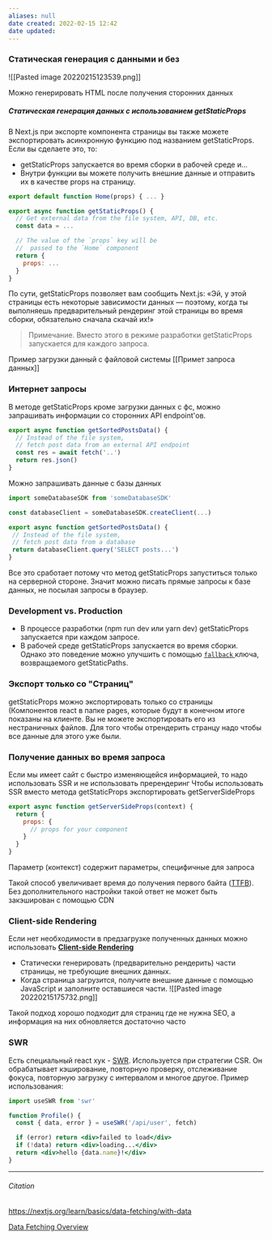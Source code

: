 ```yaml
---
aliases: null
date created: 2022-02-15 12:42
date updated:
---
```


### Статическая генерация с данными и без
![[Pasted image 20220215123539.png]]

Можно генерировать HTML после получения сторонних данных

##### Статическая генерация данных с использованием getStaticProps
В Next.js при экспорте компонента страницы вы также можете экспортировать асинхронную функцию под названием getStaticProps. Если вы сделаете это, то:
- getStaticProps запускается во время сборки в рабочей среде и…
- Внутри функции вы можете получить внешние данные и отправить их в качестве props на страницу.

```js
export default function Home(props) { ... }

export async function getStaticProps() {
  // Get external data from the file system, API, DB, etc.
  const data = ...

  // The value of the `props` key will be
  //  passed to the `Home` component
  return {
    props: ...
  }
}
```

По сути, getStaticProps позволяет вам сообщить Next.js: «Эй, у этой страницы есть некоторые зависимости данных — поэтому, когда ты выполняешь предварительный рендеринг этой страницы во время сборки, обязательно сначала скачай их!»

>Примечание. Вместо этого в режиме разработки getStaticProps запускается для каждого запроса.

Пример загрузки данный с файловой системы [[Примет запроса данных]]

### Интернет запросы
В методе getStaticProps кроме загрузки данных с фс, можно запрашивать информации со сторонних  API endpoint'ов.

```js
export async function getSortedPostsData() {
  // Instead of the file system,
  // fetch post data from an external API endpoint
  const res = await fetch('..')
  return res.json()
}
```

 Можно запрашивать данные с базы данных

 ```jsx
import someDatabaseSDK from 'someDatabaseSDK'

const databaseClient = someDatabaseSDK.createClient(...)

export async function getSortedPostsData() {
  // Instead of the file system,
  // fetch post data from a database
  return databaseClient.query('SELECT posts...')
}
```

Все это сработает потому что метод getStaticProps запуститься только на серверной стороне. Значит можно писать прямые запросы к базе данных, не посылая запросы в браузер. 

### Development vs. Production
- В процессе разработки (npm run dev или yarn dev) getStaticProps запускается при каждом запросе.
- В рабочей среде getStaticProps запускается во время сборки. Однако это поведение можно улучшить с помощью [`fallback` ](https://nextjs.org/docs/basic-features/data-fetching#the-fallback-key-required)  ключа, возвращаемого getStaticPaths.


### Экспорт только со "Страниц"
getStaticProps можно экспортировать только со страницы (Компонентов react в папке pages, которые будут в конечном итоге показаны на клиенте. Вы не можете экспортировать его из нестраничных файлов. Для того чтобы отрендерить странцу надо чтобы все данные для этого уже были.



### Получение данных во время запроса
Если мы имеет сайт с быстро изменяющейся информацией, то надо использовать SSR и не использовать пререндеринг
Чтобы использовать SSR вместо метода getStaticProps экспортировать getServerSideProps

```js
export async function getServerSideProps(context) {
  return {
    props: {
      // props for your component
    }
  }
}
```

Параметр (контекст) содержит параметры, специфичные для запроса

Такой способ увеличивает время до получения первого байта ([TTFB](https://web.dev/time-to-first-byte/)). Без дополнительного настройки такой ответ не может быть закэширован с помощью CDN

### Client-side Rendering
Если нет необходимости в предзагрузке полученных данных можно использовать [**Client-side Rendering**](https://nextjs.org/docs/basic-features/data-fetching#fetching-data-on-the-client-side)

- Статически генерировать (предварительно рендерить) части страницы, не требующие внешних данных.
- Когда страница загрузится, получите внешние данные  с помощью JavaScript и заполните оставшиеся части.
 ![[Pasted image 20220215175732.png]]

Такой подход хорошо подходит для страниц где не нужна SEO, а информация на них обновляется достаточно часто

### SWR
Есть специальный react хук - [SWR](https://swr.vercel.app/ru). Используется при стратегии CSR. 
Он обрабатывает кэширование, повторную проверку, отслеживание фокуса, повторную загрузку с интервалом и многое другое. 
Пример использования:

```jsx
import useSWR from 'swr'

function Profile() {
  const { data, error } = useSWR('/api/user', fetch)

  if (error) return <div>failed to load</div>
  if (!data) return <div>loading...</div>
  return <div>hello {data.name}!</div>
}
```




---

###### Citation

https://nextjs.org/learn/basics/data-fetching/with-data

[Data Fetching Overview](https://nextjs.org/docs/basic-features/data-fetching/overview)